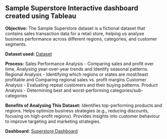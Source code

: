 ## Sample Superstore Interactive dashboard created using Tableau
**Objective:**
The Sample Superstore dataset is a fictional dataset that contains sales transaction data for a retail store, helping us analyse business performance across different regions, categories, and customer segments. 

**Dataset used:**
  <a href="https://github.com/HabiChin/Data-Analysis-Dashboard/blob/main/sample_-_superstore.xls"> Dataset </a>
  
**Process:**
	Sales Performance Analysis - Comparing sales and profit over time, Analysing year-over-year trends and Identify seasonal patterns.
	Regional Analysis - Identifying which regions or states are most/least profitable and Comparing regional sales vs. profit margins
	Customer Analysis - Evaluating repeat customers and their buying patterns.
Product Analysis - Determining best and worst-performing categories/sub-categories

**Benefits of Analysing This Dataset:**
Identifies top-performing products and regions.
Helps optimize business strategies (e.g., reducing discounts, focusing on high-profit regions).
Provides insights into customer behaviour to improve targeting and marketing strategies.

**Dashboard**:
<a href="https://github.com/HabiChin/Data-Analysis-Dashboard/blob/main/Superstor%20dashboard.png"> Superstore Dashboard </a>


